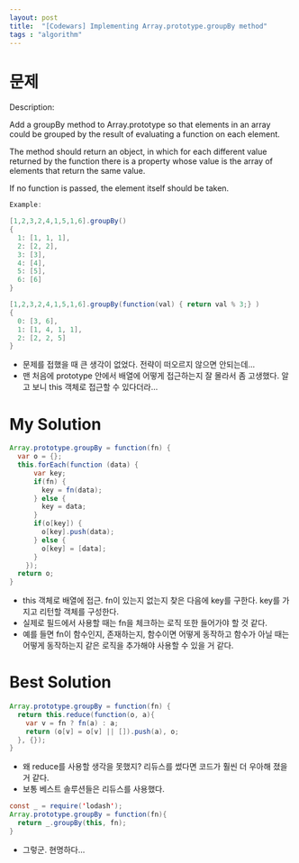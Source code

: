 ```yaml
---
layout: post
title:  "[Codewars] Implementing Array.prototype.groupBy method"
tags : "algorithm"
---
```


# 문제
Description:

Add a groupBy method to Array.prototype so that elements in an array could be grouped by the result of evaluating a function on each element.

The method should return an object, in which for each different value returned by the function there is a property whose value is the array of elements that return the same value.

If no function is passed, the element itself should be taken.

~~~ java
Example:

[1,2,3,2,4,1,5,1,6].groupBy()
{
  1: [1, 1, 1],
  2: [2, 2],
  3: [3],
  4: [4],
  5: [5],
  6: [6]
}

[1,2,3,2,4,1,5,1,6].groupBy(function(val) { return val % 3;} )
{
  0: [3, 6],
  1: [1, 4, 1, 1],
  2: [2, 2, 5]
}
~~~

- 문제를 접했을 때 큰 생각이 없었다. 전략이 떠오르지 않으면 안되는데...
- 맨 처음에 prototype 안에서 배열에 어떻게 접근하는지 잘 몰라서 좀 고생했다. 알고 보니 this 객체로 접근할 수 있다더라...

# My Solution
~~~ java
Array.prototype.groupBy = function(fn) {
  var o = {};
  this.forEach(function (data) {
      var key;
      if(fn) {
        key = fn(data);
      } else {
        key = data;
      }
      if(o[key]) {
        o[key].push(data);
      } else {
        o[key] = [data];
      }
    });
  return o;
}
~~~

- this 객체로 배열에 접근. fn이 있는지 없는지 찾은 다음에 key를 구한다. key를 가지고 리턴할 객체를 구성한다.
- 실제로 필드에서 사용할 때는 fn을 체크하는 로직 또한 들어가야 할 것 같다.
- 예를 들면 fn이 함수인지, 존재하는지, 함수이면 어떻게 동작하고 함수가 아닐 때는 어떻게 동작하는지 같은 로직을 추가해야 사용할 수 있을 거 같다.

# Best Solution
~~~ java
Array.prototype.groupBy = function(fn) {
  return this.reduce(function(o, a){
    var v = fn ? fn(a) : a;
    return (o[v] = o[v] || []).push(a), o;
  }, {});
}
~~~
- 왜 reduce를 사용할 생각을 못했지? 리듀스를 썼다면 코드가 훨씬 더 우아해 졌을 거 같다.
- 보통 베스트 솔루션들은 리듀스를 사용했다.

~~~ java
const _ = require('lodash');
Array.prototype.groupBy = function(fn){
  return _.groupBy(this, fn);
}
~~~ 
- 그렇군. 현명하다...